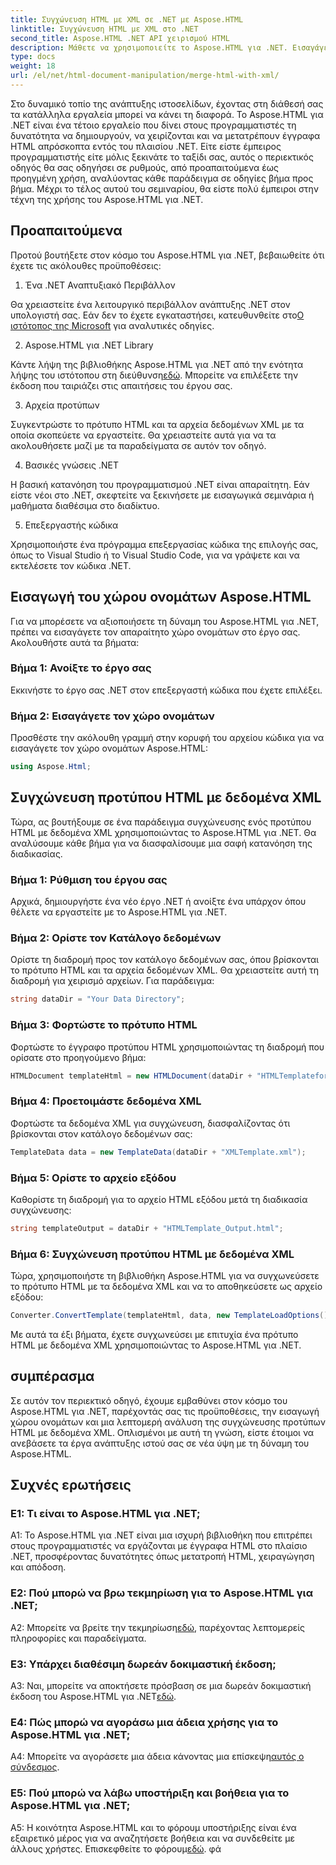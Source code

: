 ```yaml
---
title: Συγχώνευση HTML με XML σε .NET με Aspose.HTML
linktitle: Συγχώνευση HTML με XML στο .NET
second_title: Aspose.HTML .NET API χειρισμού HTML
description: Μάθετε να χρησιμοποιείτε το Aspose.HTML για .NET. Εισαγάγετε χώρο ονομάτων, συγχώνευση HTML με XML και βελτιώστε τις δεξιότητές σας στην ανάπτυξη ιστού με αυτόν τον περιεκτικό οδηγό.
type: docs
weight: 18
url: /el/net/html-document-manipulation/merge-html-with-xml/
---
```


Στο δυναμικό τοπίο της ανάπτυξης ιστοσελίδων, έχοντας στη διάθεσή σας τα κατάλληλα εργαλεία μπορεί να κάνει τη διαφορά. Το Aspose.HTML για .NET είναι ένα τέτοιο εργαλείο που δίνει στους προγραμματιστές τη δυνατότητα να δημιουργούν, να χειρίζονται και να μετατρέπουν έγγραφα HTML απρόσκοπτα εντός του πλαισίου .NET. Είτε είστε έμπειρος προγραμματιστής είτε μόλις ξεκινάτε το ταξίδι σας, αυτός ο περιεκτικός οδηγός θα σας οδηγήσει σε ρυθμούς, από προαπαιτούμενα έως προηγμένη χρήση, αναλύοντας κάθε παράδειγμα σε οδηγίες βήμα προς βήμα. Μέχρι το τέλος αυτού του σεμιναρίου, θα είστε πολύ έμπειροι στην τέχνη της χρήσης του Aspose.HTML για .NET.

## Προαπαιτούμενα

Προτού βουτήξετε στον κόσμο του Aspose.HTML για .NET, βεβαιωθείτε ότι έχετε τις ακόλουθες προϋποθέσεις:

1. Ένα .NET Αναπτυξιακό Περιβάλλον

Θα χρειαστείτε ένα λειτουργικό περιβάλλον ανάπτυξης .NET στον υπολογιστή σας. Εάν δεν το έχετε εγκαταστήσει, κατευθυνθείτε στο[Ο ιστότοπος της Microsoft](https://docs.microsoft.com/en-us/dotnet/core/install/) για αναλυτικές οδηγίες.

2. Aspose.HTML για .NET Library

 Κάντε λήψη της βιβλιοθήκης Aspose.HTML για .NET από την ενότητα λήψης του ιστότοπου στη διεύθυνση[εδώ](https://releases.aspose.com/html/net/). Μπορείτε να επιλέξετε την έκδοση που ταιριάζει στις απαιτήσεις του έργου σας.

3. Αρχεία προτύπων

Συγκεντρώστε το πρότυπο HTML και τα αρχεία δεδομένων XML με τα οποία σκοπεύετε να εργαστείτε. Θα χρειαστείτε αυτά για να τα ακολουθήσετε μαζί με τα παραδείγματα σε αυτόν τον οδηγό.

4. Βασικές γνώσεις .NET

Η βασική κατανόηση του προγραμματισμού .NET είναι απαραίτητη. Εάν είστε νέοι στο .NET, σκεφτείτε να ξεκινήσετε με εισαγωγικά σεμινάρια ή μαθήματα διαθέσιμα στο διαδίκτυο.

5. Επεξεργαστής κώδικα

Χρησιμοποιήστε ένα πρόγραμμα επεξεργασίας κώδικα της επιλογής σας, όπως το Visual Studio ή το Visual Studio Code, για να γράψετε και να εκτελέσετε τον κώδικα .NET.

## Εισαγωγή του χώρου ονομάτων Aspose.HTML

Για να μπορέσετε να αξιοποιήσετε τη δύναμη του Aspose.HTML για .NET, πρέπει να εισαγάγετε τον απαραίτητο χώρο ονομάτων στο έργο σας. Ακολουθήστε αυτά τα βήματα:

### Βήμα 1: Ανοίξτε το έργο σας

Εκκινήστε το έργο σας .NET στον επεξεργαστή κώδικα που έχετε επιλέξει.

### Βήμα 2: Εισαγάγετε τον χώρο ονομάτων

Προσθέστε την ακόλουθη γραμμή στην κορυφή του αρχείου κώδικα για να εισαγάγετε τον χώρο ονομάτων Aspose.HTML:

```csharp
using Aspose.Html;
```

## Συγχώνευση προτύπου HTML με δεδομένα XML

Τώρα, ας βουτήξουμε σε ένα παράδειγμα συγχώνευσης ενός προτύπου HTML με δεδομένα XML χρησιμοποιώντας το Aspose.HTML για .NET. Θα αναλύσουμε κάθε βήμα για να διασφαλίσουμε μια σαφή κατανόηση της διαδικασίας.

### Βήμα 1: Ρύθμιση του έργου σας

Αρχικά, δημιουργήστε ένα νέο έργο .NET ή ανοίξτε ένα υπάρχον όπου θέλετε να εργαστείτε με το Aspose.HTML για .NET.

### Βήμα 2: Ορίστε τον Κατάλογο δεδομένων

Ορίστε τη διαδρομή προς τον κατάλογο δεδομένων σας, όπου βρίσκονται το πρότυπο HTML και τα αρχεία δεδομένων XML. Θα χρειαστείτε αυτή τη διαδρομή για χειρισμό αρχείων. Για παράδειγμα:

```csharp
string dataDir = "Your Data Directory";
```

### Βήμα 3: Φορτώστε το πρότυπο HTML

Φορτώστε το έγγραφο προτύπου HTML χρησιμοποιώντας τη διαδρομή που ορίσατε στο προηγούμενο βήμα:

```csharp
HTMLDocument templateHtml = new HTMLDocument(dataDir + "HTMLTemplateforXML.html");
```

### Βήμα 4: Προετοιμάστε δεδομένα XML

Φορτώστε τα δεδομένα XML για συγχώνευση, διασφαλίζοντας ότι βρίσκονται στον κατάλογο δεδομένων σας:

```csharp
TemplateData data = new TemplateData(dataDir + "XMLTemplate.xml");
```

### Βήμα 5: Ορίστε το αρχείο εξόδου

Καθορίστε τη διαδρομή για το αρχείο HTML εξόδου μετά τη διαδικασία συγχώνευσης:

```csharp
string templateOutput = dataDir + "HTMLTemplate_Output.html";
```

### Βήμα 6: Συγχώνευση προτύπου HTML με δεδομένα XML

Τώρα, χρησιμοποιήστε τη βιβλιοθήκη Aspose.HTML για να συγχωνεύσετε το πρότυπο HTML με τα δεδομένα XML και να το αποθηκεύσετε ως αρχείο εξόδου:

```csharp
Converter.ConvertTemplate(templateHtml, data, new TemplateLoadOptions(), templateOutput);
```

Με αυτά τα έξι βήματα, έχετε συγχωνεύσει με επιτυχία ένα πρότυπο HTML με δεδομένα XML χρησιμοποιώντας το Aspose.HTML για .NET.

## συμπέρασμα

Σε αυτόν τον περιεκτικό οδηγό, έχουμε εμβαθύνει στον κόσμο του Aspose.HTML για .NET, παρέχοντάς σας τις προϋποθέσεις, την εισαγωγή χώρου ονομάτων και μια λεπτομερή ανάλυση της συγχώνευσης προτύπων HTML με δεδομένα XML. Οπλισμένοι με αυτή τη γνώση, είστε έτοιμοι να ανεβάσετε τα έργα ανάπτυξης ιστού σας σε νέα ύψη με τη δύναμη του Aspose.HTML.

## Συχνές ερωτήσεις

### Ε1: Τι είναι το Aspose.HTML για .NET;

A1: Το Aspose.HTML για .NET είναι μια ισχυρή βιβλιοθήκη που επιτρέπει στους προγραμματιστές να εργάζονται με έγγραφα HTML στο πλαίσιο .NET, προσφέροντας δυνατότητες όπως μετατροπή HTML, χειραγώγηση και απόδοση.

### Ε2: Πού μπορώ να βρω τεκμηρίωση για το Aspose.HTML για .NET;

 A2: Μπορείτε να βρείτε την τεκμηρίωση[εδώ](https://reference.aspose.com/html/net/), παρέχοντας λεπτομερείς πληροφορίες και παραδείγματα.

### Ε3: Υπάρχει διαθέσιμη δωρεάν δοκιμαστική έκδοση;

 A3: Ναι, μπορείτε να αποκτήσετε πρόσβαση σε μια δωρεάν δοκιμαστική έκδοση του Aspose.HTML για .NET[εδώ](https://releases.aspose.com/).

### Ε4: Πώς μπορώ να αγοράσω μια άδεια χρήσης για το Aspose.HTML για .NET;

 A4: Μπορείτε να αγοράσετε μια άδεια κάνοντας μια επίσκεψη[αυτός ο σύνδεσμος](https://purchase.aspose.com/buy).

### Ε5: Πού μπορώ να λάβω υποστήριξη και βοήθεια για το Aspose.HTML για .NET;

 A5: Η κοινότητα Aspose.HTML και το φόρουμ υποστήριξης είναι ένα εξαιρετικό μέρος για να αναζητήσετε βοήθεια και να συνδεθείτε με άλλους χρήστες. Επισκεφθείτε το φόρουμ[εδώ](https://forum.aspose.com/).
φά